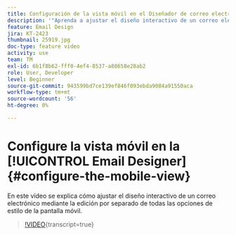 ```yaml
---
title: Configuración de la vista móvil en el Diseñador de correo electrónico
description: '"Aprenda a ajustar el diseño interactivo de un correo electrónico editando por separado todas las opciones de estilo de la pantalla móvil".'
feature: Email Design
jira: KT-2423
thumbnail: 25919.jpg
doc-type: feature video
activity: use
team: TM
exl-id: 6b1f8b62-fff0-4ef4-8537-a88658e28ab2
role: User, Developer
level: Beginner
source-git-commit: 943599bd7ce139ef846f093ebda9084a91550aca
workflow-type: tm+mt
source-wordcount: '56'
ht-degree: 0%

---
```


# Configure la vista móvil en la [!UICONTROL Email Designer] {#configure-the-mobile-view}

En este vídeo se explica cómo ajustar el diseño interactivo de un correo electrónico mediante la edición por separado de todas las opciones de estilo de la pantalla móvil.

>[!VIDEO](https://video.tv.adobe.com/v/25919?learn=on){transcript=true}
